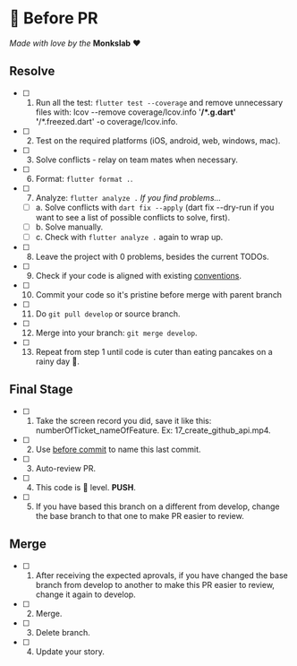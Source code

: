 # 🚀  Before PR

_Made with love by the_ **Monkslab** ❤️

## Resolve

- [ ] 1. Run all the test: `flutter test --coverage` and remove unnecessary files with: lcov --remove coverage/lcov.info '**/*.g.dart' '**/*.freezed.dart' -o coverage/lcov.info.
- [ ] 2. Test on the required platforms (iOS, android, web, windows, mac).
- [ ] 3. Solve conflicts - relay on team mates when necessary.
- [ ] 6. Format: `flutter format .`.
- [ ] 7. Analyze: `flutter analyze .`
    _If you find problems..._
  - [ ] a. Solve conflicts with `dart fix --apply` (dart fix --dry-run if you want to see a list of possible conflicts to solve, first).
  - [ ] b. Solve manually.
  - [ ] c. Check with `flutter analyze .` again to wrap up.
- [ ] 8. Leave the project with 0 problems, besides the current TODOs.
- [ ] 9. Check if your code is aligned with existing [conventions](conventions.md).
- [ ] 10. Commit your code so it's pristine before merge with parent branch
- [ ] 11. Do `git pull develop` or source branch.
- [ ] 12. Merge into your branch: `git merge develop`.
- [ ] 13. Repeat from step 1 until code is cuter than eating pancakes on a rainy day 🌯.

## Final Stage

- [ ] 1. Take the screen record you did, save it like this: numberOfTicket_nameOfFeature. Ex: 17_create_github_api.mp4.
- [ ] 2. Use [before commit](./2_before_commit.md) to name this last commit.
- [ ] 3. Auto-review PR.
- [ ] 4. This code is 🥷 level. **PUSH**.
- [ ] 5. If you have based this branch on a different from develop, change the base branch to that one to make PR easier to review.

## Merge

- [ ] 1. After receiving the expected aprovals, if you have changed the base branch from develop to another to make this PR easier to review, change it again to develop.
- [ ] 2. Merge.
- [ ] 3. Delete branch.
- [ ] 4. Update your story.
